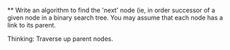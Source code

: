 ** Write an algorithm to find the 'next' node (ie, in order successor of a given node in a binary search tree. You may assume that each node has a link to its parent.

Thinking: 
Traverse up parent nodes.


